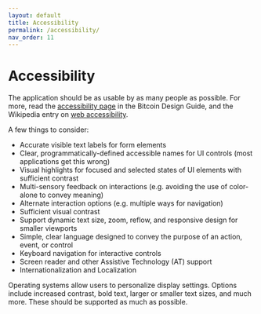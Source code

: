 ```yaml
---
layout: default
title: Accessibility
permalink: /accessibility/
nav_order: 11
---
```


# Accessibility

The application should be as usable by as many people as possible. For more, read the [accessibility page](https://bitcoin.design/guide/designing-products/accessibility/) in the Bitcoin Design Guide, and the Wikipedia entry on [web accessibility](https://en.wikipedia.org/wiki/Web_accessibility).

A few things to consider:

- Accurate visible text labels for form elements
- Clear, programmatically-defined accessible names for UI controls (most applications get this wrong)
- Visual highlights for focused and selected states of UI elements with sufficient contrast
- Multi-sensory feedback on interactions (e.g. avoiding the use of color-alone to convey meaning)
- Alternate interaction options (e.g. multiple ways for navigation)
- Sufficient visual contrast
- Support dynamic text size, zoom, reflow, and responsive design for smaller viewports
- Simple, clear language designed to convey the purpose of an action, event, or control
- Keyboard navigation for interactive controls
- Screen reader and other Assistive Technology (AT) support
- Internationalization and Localization

Operating systems allow users to personalize display settings. Options include increased contrast, bold text, larger or smaller text sizes, and much more. These should be supported as much as possible.
